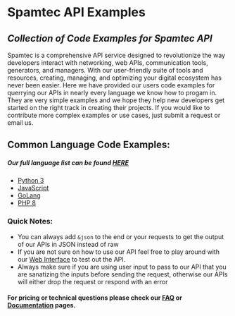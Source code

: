 # Spamtec API Examples
## _Collection of Code Examples for Spamtec API_

Spamtec is a comprehensive API service designed to revolutionize the way developers interact with networking, web APIs, communication tools, generators, and managers. With our user-friendly suite of tools and resources, creating, managing, and optimizing your digital ecosystem has never been easier. Here we have provided our users code examples for querrying our APIs in nearly every language we know how to progam in. They are very simple examples and we hope they help new developers get started on the right track in creating their projects. If you would like to contribute more complex examples or use cases, just submit a request or email us. 

## Common Language Code Examples:
 ##### _Our full language list can be found [HERE](https://github.com/13ThPillarDivision/SpamtecAPIExamples/blob/main/Info/Readme.md)_
- [Python 3](https://github.com/13ThPillarDivision/SpamtecAPIExamples/blob/main/Python3-ApiRequest.py)
- [JavaScript](https://github.com/13ThPillarDivision/SpamtecAPIExamples/blob/main/ApiRequest.js)
- [GoLang](https://github.com/13ThPillarDivision/SpamtecAPIExamples/blob/main/ApiRequest.go)
- [PHP 8](https://github.com/13ThPillarDivision/SpamtecAPIExamples/blob/main/php8-ApiRequest.php)

### Quick Notes:

- You can always add `&json` to the end or your requests to get the output of our APIs in JSON instead of raw
- If you are not sure on how to use our API feel free to play around with our [Web Interface](https://api.spamtec.cc/web) to test out the API. 
- Always make sure if you are using user input to pass to our API that you are sanatizing the inputs before sending the request, otherwise our APIs will either drop the request or respond with an error

#### For pricing or technical questions please check our [FAQ](https://api.spamtec.cc/pricing#faq) or [Documentation](https://api.spamtec.cc/docs) pages. 
